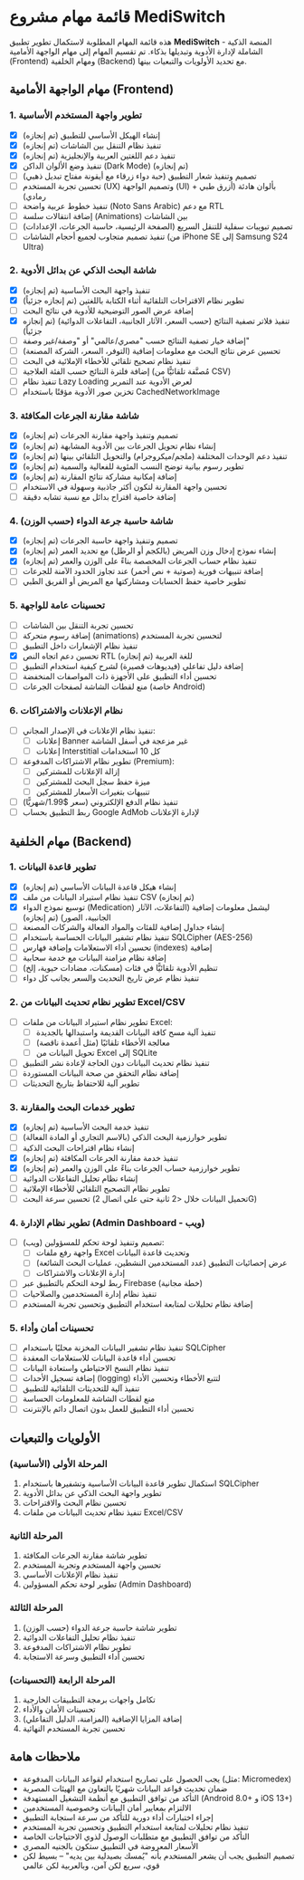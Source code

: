 # قائمة مهام مشروع MediSwitch

هذه قائمة المهام المطلوبة لاستكمال تطوير تطبيق **MediSwitch** - المنصة الذكية الشاملة لإدارة الأدوية وتبديلها بذكاء. تم تقسيم المهام إلى مهام الواجهة الأمامية (Frontend) ومهام الخلفية (Backend) مع تحديد الأولويات والتبعيات بينها.

## مهام الواجهة الأمامية (Frontend)

### 1. تطوير واجهة المستخدم الأساسية
- [x] إنشاء الهيكل الأساسي للتطبيق (تم إنجازه)
- [x] تنفيذ نظام التنقل بين الشاشات (تم إنجازه)
- [x] تنفيذ دعم اللغتين العربية والإنجليزية (تم إنجازه)
- [x] تنفيذ وضع الألوان الداكن (Dark Mode) (تم إنجازه)
- [ ] تصميم وتنفيذ شعار التطبيق (حبة دواء زرقاء مع أيقونة مفتاح تبديل ذهبي)
- [ ] تحسين تجربة المستخدم (UX) وتصميم الواجهة (UI) بألوان هادئة (أزرق طبي + رمادي)
- [ ] تنفيذ خطوط عربية واضحة (Noto Sans Arabic) مع دعم RTL
- [ ] إضافة انتقالات سلسة (Animations) بين الشاشات
- [ ] تصميم تبويبات سفلية للتنقل السريع (الصفحة الرئيسية، حاسبة الجرعات، الإعدادات)
- [ ] تنفيذ تصميم متجاوب لجميع أحجام الشاشات (من iPhone SE إلى Samsung S24 Ultra)

### 2. شاشة البحث الذكي عن بدائل الأدوية
- [x] تنفيذ واجهة البحث الأساسية (تم إنجازه)
- [x] تطوير نظام الاقتراحات التلقائية أثناء الكتابة باللغتين (تم إنجازه جزئياً)
- [ ] إضافة عرض الصور التوضيحية للأدوية في نتائج البحث
- [x] تنفيذ فلاتر تصفية النتائج (حسب السعر، الآثار الجانبية، التفاعلات الدوائية) (تم إنجازه جزئياً)
- [ ] إضافة خيار تصفية النتائج حسب "مصري/عالمي" أو "وصفة/غير وصفة"
- [ ] تحسين عرض نتائج البحث مع معلومات إضافية (التوفر، السعر، الشركة المصنعة)
- [ ] تنفيذ نظام تصحيح تلقائي للأخطاء الإملائية في البحث
- [ ] إضافة فلترة النتائج حسب الفئة العلاجية (مُصنَّفة تلقائيًّا من CSV)
- [ ] تنفيذ نظام Lazy Loading لعرض الأدوية عند التمرير
- [ ] تخزين صور الأدوية مؤقتًا باستخدام CachedNetworkImage

### 3. شاشة مقارنة الجرعات المكافئة
- [x] تصميم وتنفيذ واجهة مقارنة الجرعات (تم إنجازه)
- [x] إنشاء نظام تحويل الجرعات بين الأدوية المشابهة (تم إنجازه)
- [x] تنفيذ دعم الوحدات المختلفة (ملجم/ميكروجرام) والتحويل التلقائي بينها (تم إنجازه)
- [x] تطوير رسوم بيانية توضح النسب المئوية للفعالية والسمية (تم إنجازه)
- [x] إضافة إمكانية مشاركة نتائج المقارنة (تم إنجازه)
- [ ] تحسين واجهة المقارنة لتكون أكثر جاذبية وسهولة في الاستخدام
- [ ] إضافة خاصية اقتراح بدائل مع نسبة تشابه دقيقة

### 4. شاشة حاسبة جرعة الدواء (حسب الوزن)
- [x] تصميم وتنفيذ واجهة حاسبة الجرعات (تم إنجازه)
- [x] إنشاء نموذج إدخال وزن المريض (بالكجم أو الرطل) مع تحديد العمر (تم إنجازه)
- [x] تنفيذ نظام حساب الجرعات المخصصة بناءً على الوزن والعمر (تم إنجازه)
- [ ] إضافة تنبيهات فورية (صوتية + نص أحمر) عند تجاوز الحدود الآمنة للجرعات
- [ ] تطوير خاصية حفظ الحسابات ومشاركتها مع المريض أو الفريق الطبي

### 5. تحسينات عامة للواجهة
- [ ] تحسين تجربة التنقل بين الشاشات
- [ ] إضافة رسوم متحركة (animations) لتحسين تجربة المستخدم
- [ ] تنفيذ نظام الإشعارات داخل التطبيق
- [x] تحسين دعم اتجاه النص RTL للغة العربية (تم إنجازه)
- [ ] إضافة دليل تفاعلي (فيديوهات قصيرة) لشرح كيفية استخدام التطبيق
- [ ] تحسين أداء التطبيق على الأجهزة ذات المواصفات المنخفضة
- [ ] منع لقطات الشاشة لصفحات الجرعات (خاصة Android)

### 6. نظام الإعلانات والاشتراكات
- [ ] تنفيذ نظام الإعلانات في الإصدار المجاني:
  - [ ] إعلانات Banner غير مزعجة في أسفل الشاشة
  - [ ] إعلانات Interstitial كل 10 استخدامات
- [ ] تطوير نظام الاشتراكات المدفوعة (Premium):
  - [ ] إزالة الإعلانات للمشتركين
  - [ ] ميزة حفظ سجل البحث للمشتركين
  - [ ] تنبيهات بتغيرات الأسعار للمشتركين
- [ ] تنفيذ نظام الدفع الإلكتروني (سعر $1.99/شهريًّا)
- [ ] ربط التطبيق بحساب Google AdMob لإدارة الإعلانات

## مهام الخلفية (Backend)

### 1. تطوير قاعدة البيانات
- [x] إنشاء هيكل قاعدة البيانات الأساسي (تم إنجازه)
- [x] تنفيذ نظام استيراد البيانات من ملف CSV (تم إنجازه)
- [x] توسيع نموذج الدواء (Medication) ليشمل معلومات إضافية (التفاعلات، الآثار الجانبية، الصور) (تم إنجازه)
- [ ] إنشاء جداول إضافية للفئات والمواد الفعالة والشركات المصنعة
- [ ] تنفيذ نظام تشفير البيانات الحساسة باستخدام SQLCipher (AES-256)
- [ ] تحسين أداء الاستعلامات وإضافة فهارس (indexes) إضافية
- [ ] إضافة نظام مزامنة البيانات مع خدمة سحابية
- [ ] تنظيم الأدوية تلقائيًّا في فئات (مسكنات، مضادات حيوية، إلخ)
- [ ] تنفيذ نظام عرض تاريخ التحديث والسعر بجانب كل دواء

### 2. تطوير نظام تحديث البيانات من Excel/CSV
- [ ] تطوير نظام استيراد البيانات من ملفات Excel:
  - [ ] تنفيذ آلية مسح كافة البيانات القديمة واستبدالها بالجديدة
  - [ ] معالجة الأخطاء تلقائيًا (مثل أعمدة ناقصة)
  - [ ] تحويل البيانات من Excel إلى SQLite
- [ ] تنفيذ نظام تحديث البيانات دون الحاجة لإعادة نشر التطبيق
- [ ] إضافة نظام التحقق من صحة البيانات المستوردة
- [ ] تطوير آلية للاحتفاظ بتاريخ التحديثات

### 3. تطوير خدمات البحث والمقارنة
- [x] تنفيذ خدمة البحث الأساسية (تم إنجازه)
- [ ] تطوير خوارزمية البحث الذكي (بالاسم التجاري أو المادة الفعالة)
- [ ] إنشاء نظام اقتراحات البحث الذكية
- [x] تنفيذ خدمة مقارنة الجرعات المكافئة (تم إنجازه)
- [x] تطوير خوارزمية حساب الجرعات بناءً على الوزن والعمر (تم إنجازه)
- [ ] إنشاء نظام تحليل التفاعلات الدوائية
- [ ] تطوير نظام التصحيح التلقائي للأخطاء الإملائية
- [ ] تحسين سرعة البحث (تحميل البيانات خلال <2 ثانية حتى على اتصال 2G)

### 4. تطوير نظام الإدارة (Admin Dashboard - ويب)
- [ ] تصميم وتنفيذ لوحة تحكم للمسؤولين (ويب):
  - [ ] واجهة رفع ملفات Excel وتحديث قاعدة البيانات
  - [ ] عرض إحصائيات التطبيق (عدد المستخدمين النشطين، عمليات البحث الشائعة)
  - [ ] إدارة الإعلانات والاشتراكات
- [ ] ربط لوحة التحكم بالتطبيق عبر Firebase (خطة مجانية)
- [ ] تنفيذ نظام إدارة المستخدمين والصلاحيات
- [ ] إضافة نظام تحليلات لمتابعة استخدام التطبيق وتحسين تجربة المستخدم

### 5. تحسينات أمان وأداء
- [ ] تنفيذ نظام تشفير البيانات المخزنة محليًا باستخدام SQLCipher
- [ ] تحسين أداء قاعدة البيانات للاستعلامات المعقدة
- [ ] تنفيذ نظام النسخ الاحتياطي واستعادة البيانات
- [ ] إضافة تسجيل الأحداث (logging) لتتبع الأخطاء وتحسين الأداء
- [ ] تنفيذ آلية للتحديثات التلقائية للتطبيق
- [ ] منع لقطات الشاشة للمعلومات الحساسة
- [ ] تحسين أداء التطبيق للعمل بدون اتصال دائم بالإنترنت

## الأولويات والتبعيات

### المرحلة الأولى (الأساسية)
1. استكمال تطوير قاعدة البيانات الأساسية وتشفيرها باستخدام SQLCipher
2. تطوير واجهة البحث الذكي عن بدائل الأدوية
3. تحسين نظام البحث والاقتراحات
4. تنفيذ نظام تحديث البيانات من ملفات Excel/CSV

### المرحلة الثانية
1. تطوير شاشة مقارنة الجرعات المكافئة
2. تحسين واجهة المستخدم وتجربة المستخدم
3. تنفيذ نظام الإعلانات الأساسي
4. تطوير لوحة تحكم المسؤولين (Admin Dashboard)

### المرحلة الثالثة
1. تطوير شاشة حاسبة جرعة الدواء (حسب الوزن)
2. تنفيذ نظام تحليل التفاعلات الدوائية
3. تطوير نظام الاشتراكات المدفوعة
4. تحسين أداء التطبيق وسرعة الاستجابة

### المرحلة الرابعة (التحسينات)
1. تكامل واجهات برمجة التطبيقات الخارجية
2. تحسينات الأمان والأداء
3. إضافة المزايا الإضافية (المزامنة، الدليل التفاعلي)
4. تحسين تجربة المستخدم النهائية

## ملاحظات هامة
- يجب الحصول على تصاريح استخدام لقواعد البيانات المدفوعة (مثل: Micromedex)
- ضمان تحديث قواعد البيانات شهريًا بالتعاون مع الهيئات المصرية
- التأكد من توافق التطبيق مع أنظمة التشغيل المستهدفة (Android 8.0+ و iOS 13+)
- الالتزام بمعايير أمان البيانات وخصوصية المستخدمين
- إجراء اختبارات أداء دورية للتأكد من سرعة استجابة التطبيق
- تنفيذ نظام تحليلات لمتابعة استخدام التطبيق وتحسين تجربة المستخدم
- التأكد من توافق التطبيق مع متطلبات الوصول لذوي الاحتياجات الخاصة
- الأسعار المعروضة في التطبيق ستكون بالجنيه المصري
- تصميم التطبيق يجب أن يشعر المستخدم بأنه "يُمسك بصيدلية بين يديه" – بسيط لكن قوي، سريع لكن آمن، وبالعربية لكن عالمي